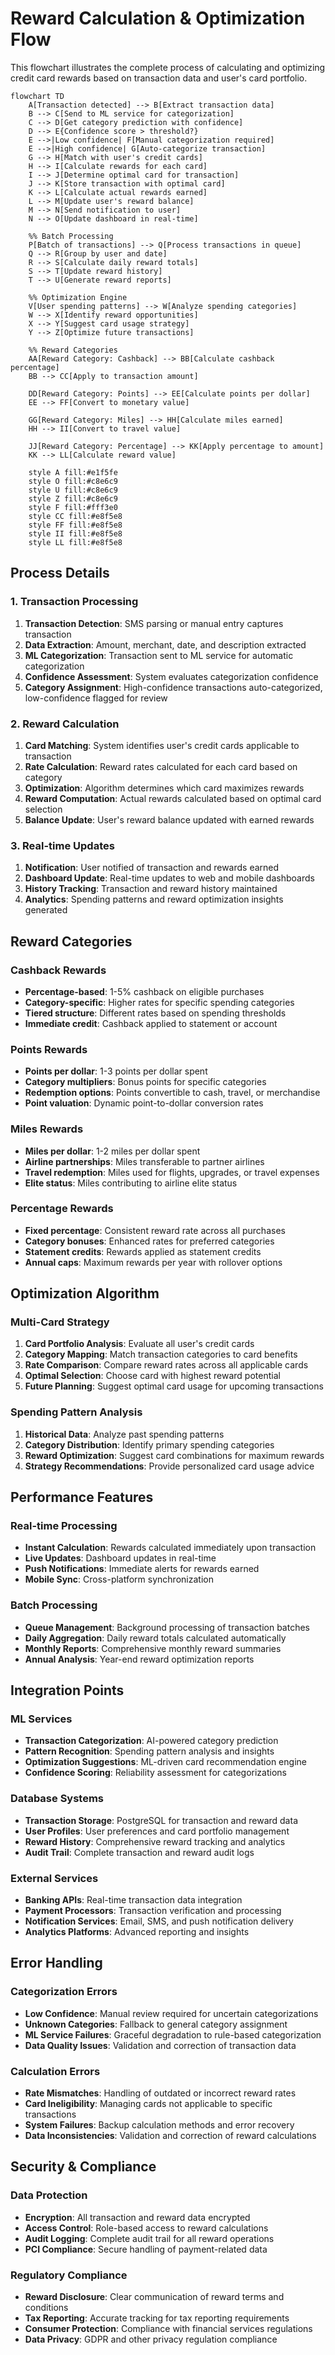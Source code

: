 # Reward Calculation & Optimization Flow

This flowchart illustrates the complete process of calculating and optimizing credit card rewards based on transaction data and user's card portfolio.

```mermaid
flowchart TD
    A[Transaction detected] --> B[Extract transaction data]
    B --> C[Send to ML service for categorization]
    C --> D[Get category prediction with confidence]
    D --> E{Confidence score > threshold?}
    E -->|Low confidence| F[Manual categorization required]
    E -->|High confidence| G[Auto-categorize transaction]
    G --> H[Match with user's credit cards]
    H --> I[Calculate rewards for each card]
    I --> J[Determine optimal card for transaction]
    J --> K[Store transaction with optimal card]
    K --> L[Calculate actual rewards earned]
    L --> M[Update user's reward balance]
    M --> N[Send notification to user]
    N --> O[Update dashboard in real-time]
    
    %% Batch Processing
    P[Batch of transactions] --> Q[Process transactions in queue]
    Q --> R[Group by user and date]
    R --> S[Calculate daily reward totals]
    S --> T[Update reward history]
    T --> U[Generate reward reports]
    
    %% Optimization Engine
    V[User spending patterns] --> W[Analyze spending categories]
    W --> X[Identify reward opportunities]
    X --> Y[Suggest card usage strategy]
    Y --> Z[Optimize future transactions]
    
    %% Reward Categories
    AA[Reward Category: Cashback] --> BB[Calculate cashback percentage]
    BB --> CC[Apply to transaction amount]
    
    DD[Reward Category: Points] --> EE[Calculate points per dollar]
    EE --> FF[Convert to monetary value]
    
    GG[Reward Category: Miles] --> HH[Calculate miles earned]
    HH --> II[Convert to travel value]
    
    JJ[Reward Category: Percentage] --> KK[Apply percentage to amount]
    KK --> LL[Calculate reward value]
    
    style A fill:#e1f5fe
    style O fill:#c8e6c9
    style U fill:#c8e6c9
    style Z fill:#c8e6c9
    style F fill:#fff3e0
    style CC fill:#e8f5e8
    style FF fill:#e8f5e8
    style II fill:#e8f5e8
    style LL fill:#e8f5e8
```

## Process Details

### 1. Transaction Processing
1. **Transaction Detection**: SMS parsing or manual entry captures transaction
2. **Data Extraction**: Amount, merchant, date, and description extracted
3. **ML Categorization**: Transaction sent to ML service for automatic categorization
4. **Confidence Assessment**: System evaluates categorization confidence
5. **Category Assignment**: High-confidence transactions auto-categorized, low-confidence flagged for review

### 2. Reward Calculation
1. **Card Matching**: System identifies user's credit cards applicable to transaction
2. **Rate Calculation**: Reward rates calculated for each card based on category
3. **Optimization**: Algorithm determines which card maximizes rewards
4. **Reward Computation**: Actual rewards calculated based on optimal card selection
5. **Balance Update**: User's reward balance updated with earned rewards

### 3. Real-time Updates
1. **Notification**: User notified of transaction and rewards earned
2. **Dashboard Update**: Real-time updates to web and mobile dashboards
3. **History Tracking**: Transaction and reward history maintained
4. **Analytics**: Spending patterns and reward optimization insights generated

## Reward Categories

### Cashback Rewards
- **Percentage-based**: 1-5% cashback on eligible purchases
- **Category-specific**: Higher rates for specific spending categories
- **Tiered structure**: Different rates based on spending thresholds
- **Immediate credit**: Cashback applied to statement or account

### Points Rewards
- **Points per dollar**: 1-3 points per dollar spent
- **Category multipliers**: Bonus points for specific categories
- **Redemption options**: Points convertible to cash, travel, or merchandise
- **Point valuation**: Dynamic point-to-dollar conversion rates

### Miles Rewards
- **Miles per dollar**: 1-2 miles per dollar spent
- **Airline partnerships**: Miles transferable to partner airlines
- **Travel redemption**: Miles used for flights, upgrades, or travel expenses
- **Elite status**: Miles contributing to airline elite status

### Percentage Rewards
- **Fixed percentage**: Consistent reward rate across all purchases
- **Category bonuses**: Enhanced rates for preferred categories
- **Statement credits**: Rewards applied as statement credits
- **Annual caps**: Maximum rewards per year with rollover options

## Optimization Algorithm

### Multi-Card Strategy
1. **Card Portfolio Analysis**: Evaluate all user's credit cards
2. **Category Mapping**: Match transaction categories to card benefits
3. **Rate Comparison**: Compare reward rates across all applicable cards
4. **Optimal Selection**: Choose card with highest reward potential
5. **Future Planning**: Suggest optimal card usage for upcoming transactions

### Spending Pattern Analysis
1. **Historical Data**: Analyze past spending patterns
2. **Category Distribution**: Identify primary spending categories
3. **Reward Optimization**: Suggest card combinations for maximum rewards
4. **Strategy Recommendations**: Provide personalized card usage advice

## Performance Features

### Real-time Processing
- **Instant Calculation**: Rewards calculated immediately upon transaction
- **Live Updates**: Dashboard updates in real-time
- **Push Notifications**: Immediate alerts for rewards earned
- **Mobile Sync**: Cross-platform synchronization

### Batch Processing
- **Queue Management**: Background processing of transaction batches
- **Daily Aggregation**: Daily reward totals calculated automatically
- **Monthly Reports**: Comprehensive monthly reward summaries
- **Annual Analysis**: Year-end reward optimization reports

## Integration Points

### ML Services
- **Transaction Categorization**: AI-powered category prediction
- **Pattern Recognition**: Spending pattern analysis and insights
- **Optimization Suggestions**: ML-driven card recommendation engine
- **Confidence Scoring**: Reliability assessment for categorizations

### Database Systems
- **Transaction Storage**: PostgreSQL for transaction and reward data
- **User Profiles**: User preferences and card portfolio management
- **Reward History**: Comprehensive reward tracking and analytics
- **Audit Trail**: Complete transaction and reward audit logs

### External Services
- **Banking APIs**: Real-time transaction data integration
- **Payment Processors**: Transaction verification and processing
- **Notification Services**: Email, SMS, and push notification delivery
- **Analytics Platforms**: Advanced reporting and insights

## Error Handling

### Categorization Errors
- **Low Confidence**: Manual review required for uncertain categorizations
- **Unknown Categories**: Fallback to general category assignment
- **ML Service Failures**: Graceful degradation to rule-based categorization
- **Data Quality Issues**: Validation and correction of transaction data

### Calculation Errors
- **Rate Mismatches**: Handling of outdated or incorrect reward rates
- **Card Ineligibility**: Managing cards not applicable to specific transactions
- **System Failures**: Backup calculation methods and error recovery
- **Data Inconsistencies**: Validation and correction of reward calculations

## Security & Compliance

### Data Protection
- **Encryption**: All transaction and reward data encrypted
- **Access Control**: Role-based access to reward calculations
- **Audit Logging**: Complete audit trail for all reward operations
- **PCI Compliance**: Secure handling of payment-related data

### Regulatory Compliance
- **Reward Disclosure**: Clear communication of reward terms and conditions
- **Tax Reporting**: Accurate tracking for tax reporting requirements
- **Consumer Protection**: Compliance with financial services regulations
- **Data Privacy**: GDPR and other privacy regulation compliance 